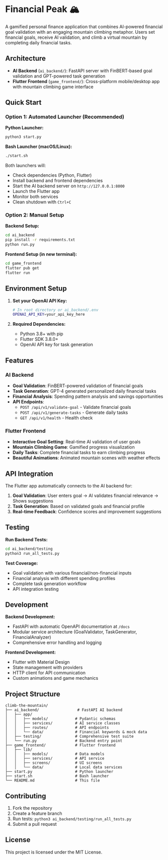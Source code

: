 # Financial Peak 🏔️

A gamified personal finance application that combines AI-powered financial goal validation with an engaging mountain climbing metaphor. Users set financial goals, receive AI validation, and climb a virtual mountain by completing daily financial tasks.

## Architecture

- **AI Backend** (`ai_backend/`): FastAPI server with FinBERT-based goal validation and GPT-powered task generation
- **Flutter Frontend** (`game_frontend/`): Cross-platform mobile/desktop app with mountain climbing game interface

## Quick Start

### Option 1: Automated Launcher (Recommended)

**Python Launcher:**
```bash
python3 start.py
```

**Bash Launcher (macOS/Linux):**
```bash
./start.sh
```

Both launchers will:
- Check dependencies (Python, Flutter)
- Install backend and frontend dependencies
- Start the AI backend server on `http://127.0.0.1:8000`
- Launch the Flutter app
- Monitor both services
- Clean shutdown with `Ctrl+C`

### Option 2: Manual Setup

**Backend Setup:**
```bash
cd ai_backend
pip install -r requirements.txt
python run.py
```

**Frontend Setup (in new terminal):**
```bash
cd game_frontend
flutter pub get
flutter run
```

## Environment Setup

1. **Set your OpenAI API Key:**
   ```bash
   # In root directory or ai_backend/.env
   OPENAI_API_KEY=your_api_key_here
   ```

2. **Required Dependencies:**
   - Python 3.8+ with pip
   - Flutter SDK 3.8.0+
   - OpenAI API key for task generation

## Features

### AI Backend
- **Goal Validation**: FinBERT-powered validation of financial goals
- **Task Generation**: GPT-4 generated personalized daily financial tasks
- **Financial Analysis**: Spending pattern analysis and savings opportunities
- **API Endpoints**:
  - `POST /api/v1/validate-goal` - Validate financial goals
  - `POST /api/v1/generate-tasks` - Generate daily tasks
  - `GET /api/v1/health` - Health check

### Flutter Frontend
- **Interactive Goal Setting**: Real-time AI validation of user goals
- **Mountain Climbing Game**: Gamified progress visualization
- **Daily Tasks**: Complete financial tasks to earn climbing progress
- **Beautiful Animations**: Animated mountain scenes with weather effects

## API Integration

The Flutter app automatically connects to the AI backend for:
1. **Goal Validation**: User enters goal → AI validates financial relevance → Shows suggestions
2. **Task Generation**: Based on validated goals and financial profile
3. **Real-time Feedback**: Confidence scores and improvement suggestions

## Testing

**Run Backend Tests:**
```bash
cd ai_backend/testing
python3 run_all_tests.py
```

**Test Coverage:**
- Goal validation with various financial/non-financial inputs
- Financial analysis with different spending profiles
- Complete task generation workflow
- API integration testing

## Development

**Backend Development:**
- FastAPI with automatic OpenAPI documentation at `/docs`
- Modular service architecture (GoalValidator, TaskGenerator, FinancialAnalyzer)
- Comprehensive error handling and logging

**Frontend Development:**
- Flutter with Material Design
- State management with providers
- HTTP client for API communication
- Custom animations and game mechanics

## Project Structure

```
climb-the-mountain/
├── ai_backend/                 # FastAPI AI backend
│   ├── app/
│   │   ├── models/            # Pydantic schemas
│   │   ├── services/          # AI service classes
│   │   ├── routes/            # API endpoints
│   │   └── data/              # Financial keywords & mock data
│   ├── testing/               # Comprehensive test suite
│   └── run.py                 # Backend entry point
├── game_frontend/             # Flutter frontend
│   ├── lib/
│   │   ├── models/            # Data models
│   │   ├── services/          # API service
│   │   ├── screens/           # UI screens
│   │   └── data/              # Local data services
├── start.py                   # Python launcher
├── start.sh                   # Bash launcher
└── README.md                  # This file
```

## Contributing

1. Fork the repository
2. Create a feature branch
3. Run tests: `python3 ai_backend/testing/run_all_tests.py`
4. Submit a pull request

## License

This project is licensed under the MIT License.